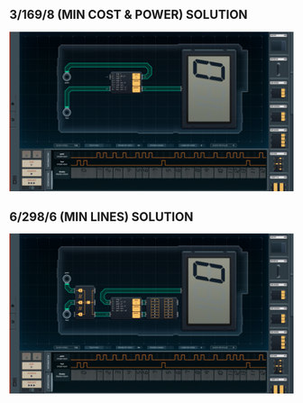 3/169/8 (MIN COST & POWER) SOLUTION
-----------------------------------

![screenshot0](https://github.com/shiawasenahikari/Shenzhen-IO-Solutions/blob/master/005-drinking-game-scorekeeper/screenshot0.png)

6/298/6 (MIN LINES) SOLUTION
----------------------------

![screenshot1](https://github.com/shiawasenahikari/Shenzhen-IO-Solutions/blob/master/005-drinking-game-scorekeeper/screenshot1.png)
